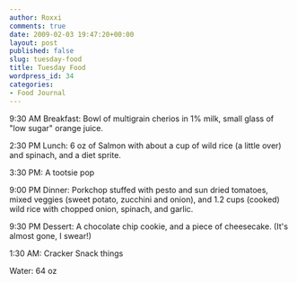 ```yaml
---
author: Roxxi
comments: true
date: 2009-02-03 19:47:20+00:00
layout: post
published: false
slug: tuesday-food
title: Tuesday Food
wordpress_id: 34
categories:
- Food Journal
---
```


9:30 AM Breakfast: Bowl of multigrain cherios in 1% milk, small glass of "low sugar" orange juice.

2:30 PM Lunch: 6 oz of Salmon with about a cup of wild rice (a little over) and spinach, and a diet sprite.

3:30 PM: A tootsie pop

9:00 PM Dinner: Porkchop stuffed with pesto and sun dried tomatoes, mixed veggies (sweet potato, zucchini and onion), and 1.2 cups (cooked) wild rice with chopped onion, spinach, and garlic.

9:30 PM Dessert: A chocolate chip cookie, and a piece of cheesecake. (It's almost gone, I swear!)

1:30 AM: Cracker Snack things

Water: 64 oz
